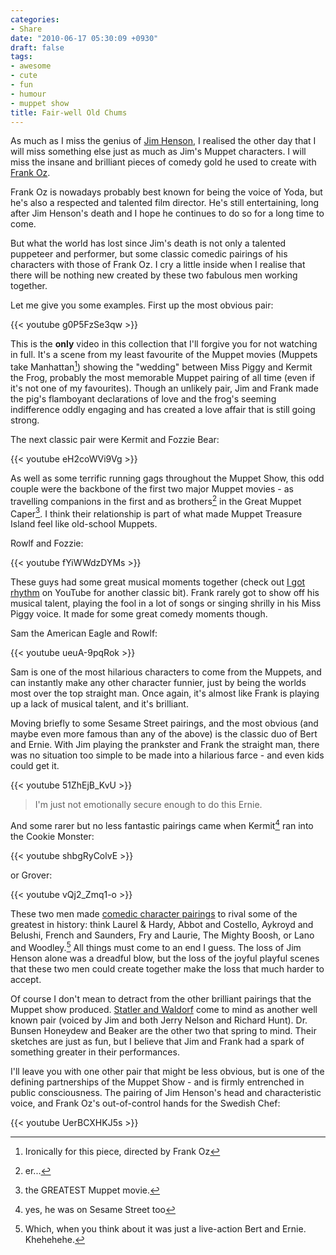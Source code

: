 ```yaml
---
categories:
- Share
date: "2010-06-17 05:30:09 +0930"
draft: false
tags:
- awesome
- cute
- fun
- humour
- muppet show
title: Fair-well Old Chums
---
```


As much as I miss the genius of [Jim Henson](http://en.wikipedia.org/wiki/Jim_Henson), I realised the other day that I will miss something else just as much as Jim's Muppet characters. I will miss the insane and brilliant pieces of comedy gold he used to create with [Frank Oz](http://en.wikipedia.org/wiki/Frank_Oz).

Frank Oz is nowadays probably best known for being the voice of Yoda, but he's also a respected and talented film director. He's still entertaining, long after Jim Henson's death and I hope he continues to do so for a long time to come.

But what the world has lost since Jim's death is not only a talented puppeteer and performer, but some classic comedic pairings of his characters with those of Frank Oz. I cry a little inside when I realise that there will be nothing new created by these two fabulous men working together.

Let me give you some examples. First up the most obvious pair:

{{< youtube g0P5FzSe3qw >}}

This is the **only** video in this collection that I'll forgive you for not watching in full. It's a scene from my least favourite of the Muppet movies (Muppets take Manhattan[^1]) showing the "wedding" between Miss Piggy and Kermit the Frog, probably the most memorable Muppet pairing of all time (even if it's not one of my favourites). Though an unlikely pair, Jim and Frank made the pig's flamboyant declarations of love and the frog's seeming indifference oddly engaging and has created a love affair that is still going strong.

The next classic pair were Kermit and Fozzie Bear:

{{< youtube eH2coWVi9Vg >}}

As well as some terrific running gags throughout the Muppet Show, this odd couple were the backbone of the first two major Muppet movies - as travelling companions in the first and as brothers[^2] in the Great Muppet Caper[^3]. I think their relationship is part of what made Muppet Treasure Island feel like old-school Muppets.

Rowlf and Fozzie:

{{< youtube fYiWWdzDYMs >}}

These guys had some great musical moments together (check out [I got rhythm](https://www.youtube.com/watch?v=32j8M5G1f8o) on YouTube for another classic bit). Frank rarely got to show off his musical talent, playing the fool in a lot of songs or singing shrilly in his Miss Piggy voice. It made for some great comedy moments though.

Sam the American Eagle and Rowlf:

{{< youtube ueuA-9pqRok >}}

Sam is one of the most hilarious characters to come from the Muppets, and can instantly make any other character funnier, just by being the worlds most over the top straight man. Once again, it's almost like Frank is playing up a lack of musical talent, and it's brilliant.

Moving briefly to some Sesame Street pairings, and the most obvious (and maybe even more famous than any of the above) is the classic duo of Bert and Ernie. With Jim playing the prankster and Frank the straight man, there was no situation too simple to be made into a hilarious farce - and even kids could get it.

{{< youtube 51ZhEjB_KvU >}}

> I'm just not emotionally secure enough to do this Ernie.

And some rarer but no less fantastic pairings came when Kermit[^4] ran into the Cookie Monster:

{{< youtube shbgRyColvE >}}

or Grover:

{{< youtube vQj2_Zmq1-o >}}

These two men made [comedic character pairings](http://en.wikipedia.org/wiki/Double_act) to rival some of the greatest in history: think Laurel & Hardy, Abbot and Costello, Aykroyd and Belushi, French and Saunders, Fry and Laurie, The Mighty Boosh, or Lano and Woodley.[^5] All things must come to an end I guess. The loss of Jim Henson alone was a dreadful blow, but the loss of the joyful playful scenes that these two men could create together make the loss that much harder to accept.

Of course I don't mean to detract from the other brilliant pairings that the Muppet show produced. [Statler and Waldorf](http://en.wikipedia.org/wiki/Statler_and_Waldorf) come to mind as another well known pair (voiced by Jim and both Jerry Nelson and Richard Hunt). Dr. Bunsen Honeydew and Beaker are the other two that spring to mind. Their sketches are just as fun, but I believe that Jim and Frank had a spark of something greater in their performances.

I'll leave you with one other pair that might be less obvious, but is one of the defining partnerships of the Muppet Show - and is firmly entrenched in public consciousness. The pairing of Jim Henson's head and characteristic voice, and Frank Oz's out-of-control hands for the Swedish Chef:

{{< youtube UerBCXHKJ5s >}}

[^1]: Ironically for this piece, directed by Frank Oz
[^2]: er...
[^3]: the GREATEST Muppet movie.
[^4]: yes, he was on Sesame Street too
[^5]: Which, when you think about it was just a live-action Bert and Ernie. Khehehehe.
